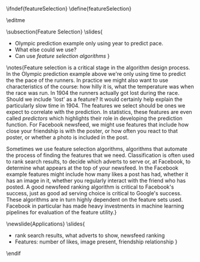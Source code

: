 \ifndef{featureSelection}
\define{featureSelection}

\editme

\subsection{Feature Selection}
\slides{
* Olympic prediction example only using year to predict pace.
* What else could we use?
* Can use *feature selection algorithms*
}

\notes{Feature selection is a critical stage in the algorithm design process. In the Olympic prediction example above we're only using time to predict the the pace of the runners. In practice we might also want to use characteristics of the course: how hilly it is, what the temperature was when the race was run. In 1904 the runners actually got lost during the race. Should we include 'lost' as a feature? It would certainly help explain the particularly slow time in 1904. The features we select should be ones we expect to correlate with the prediction. In statistics, these features are even called *predictors* which highlights their role in developing the prediction function. For Facebook newsfeed, we might use features that include how close your friendship is with the poster, or how often you react to that poster, or whether a photo is included in the post.

Sometimes we use feature selection algorithms, algorithms that automate the process of finding the features that we need. Classification is often used to rank search results, to decide which adverts to serve or, at Facebook, to determine what appears at the top of your newsfeed. In the Facebook example features might include how many likes a post has had, whether it has an image in it, whether you regularly interact with the friend who has posted. A good newsfeed ranking algorithm is critical to Facebook's success, just as good ad serving choice is critical to Google's success. These algorithms are in turn highly dependent on the feature sets used. Facebook in particular has made heavy investments in machine learning pipelines for evaluation of the feature utility.}

\newslide{Applications}
\slides{
*  rank search results, what adverts to show, newsfeed ranking
* Features:  number of likes, image present, friendship relationship
} 

\endif
